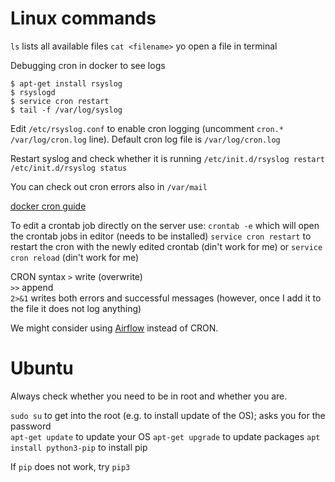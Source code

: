 # Linux commands
`ls` lists all available files
`cat <filename>` yo open a file in terminal

Debugging cron in docker to see logs
```
$ apt-get install rsyslog
$ rsyslogd
$ service cron restart
$ tail -f /var/log/syslog
```

Edit `/etc/rsyslog.conf` to enable cron logging (uncomment `cron.*      /var/log/cron.log` line).
Default cron log file is `/var/log/cron.log`

Restart syslog and check whether it is running
`/etc/init.d/rsyslog restart`
`/etc/init.d/rsyslog status`

You can check out cron errors also in `/var/mail`

[docker cron guide](https://ypereirareis.github.io/blog/2020/04/09/running-cron-jobs-docker-container-definitive-guide/)

To edit a crontab job directly on the server use:
`crontab -e` which will open the crontab jobs in editor (needs to be installed)
`service cron restart` to restart the cron with the newly edited crontab (din't work for me)
or
`service cron reload` (din't work for me)

CRON syntax
`>` write (overwrite)<br>
`>>` append<br>
`2>&1` writes both errors and successful messages (however, once I add it to the file it does not log anything)<br>

We might consider using [Airflow](/docs/airflow.md) instead of CRON.

# Ubuntu
Always check whether you need to be in root and whether you are.

`sudo su` to get into the root (e.g. to install update of the OS); asks you for the password<br>
`apt-get update` to update your OS
`apt-get upgrade` to update packages
`apt install python3-pip` to install pip

If `pip` does not work, try `pip3`


